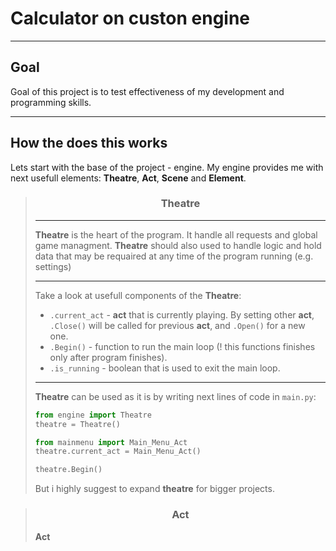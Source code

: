 # **Calculator on custon engine**

---

## **Goal**
Goal of this project is to test effectiveness of my development and programming skills.

---

## **How the does this works**
Lets start with the base of the project - engine.
My engine provides me with next usefull elements: **Theatre**, **Act**, **Scene** and **Element**.

> <h3 align="center"> Theatre </h3>
>
> ---
>
> **Theatre** is the heart of the program. It handle all requests and global game managment. **Theatre** should also used to handle logic and hold data that may be requaired at any time of the program running (e.g. settings)
>
> ---
> 
> Take a look at usefull components of the **Theatre**:
> 
> - `.current_act` - **act** that is currently playing. By setting other **act**, `.Close()` will be called  for previous **act**, and `.Open()` for a new one.
> - `.Begin()` - function to run the main loop (! this functions finishes only after program finishes).
> - `.is_running` - boolean that is used to exit the main loop.
>
> ---
>
> **Theatre** can be used as it is by writing next lines of code in `main.py`:
> ```py
> from engine import Theatre
> theatre = Theatre()
>
> from mainmenu import Main_Menu_Act
> theatre.current_act = Main_Menu_Act()
> 
> theatre.Begin() 
> ```
> But i highly suggest to expand **theatre** for bigger projects.

> <h3 align="center"> Act </h3>
>
> **Act**

